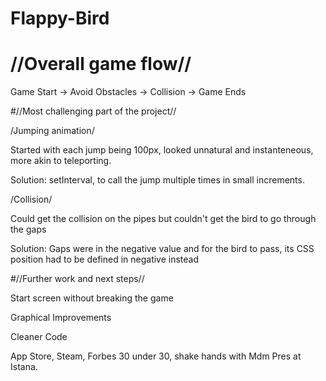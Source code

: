 # Flappy-Bird

# //Overall game flow//

Game Start -> Avoid Obstacles -> Collision -> Game Ends

#//Most challenging part of the project//

/Jumping animation/

Started with each jump being 100px, looked unnatural and instanteneous, more akin to teleporting.

Solution: setInterval, to call the jump multiple times in small increments.

/Collision/

Could get the collision on the pipes but couldn't get the bird to go through the gaps

Solution: Gaps were in the negative value and for the bird to pass, its CSS position had to be defined in negative instead

#//Further work and next steps//

Start screen without breaking the game

Graphical Improvements

Cleaner Code

App Store, Steam, Forbes 30 under 30, shake hands with Mdm Pres at Istana.

